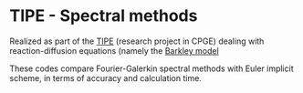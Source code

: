 # TIPE - Spectral methods

Realized as part of the [TIPE](https://fr.wikipedia.org/wiki/Travail_d%27initiative_personnelle_encadr%C3%A9) (research project in CPGE) dealing with reaction-diffusion equations (namely the [Barkley model](http://www.scholarpedia.org/article/Barkley_model)

These codes compare Fourier-Galerkin spectral methods with Euler implicit scheme, in terms of accuracy and calculation time.
